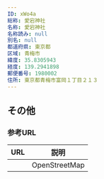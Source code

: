 ```yaml
---
ID: xWo4a
総称: 愛宕神社
名称: 愛宕神社
名称読み: null
別名: null
都道府県: 東京都
区域: 青梅市
緯度: 35.8305943
経度: 139.2941898
郵便番号: 1980002
住所: 東京都青梅市富岡１丁目２１３
---
```


## その他

### 参考URL

| URL | 説明          |
| --- | ------------- |
|     | OpenStreetMap |
